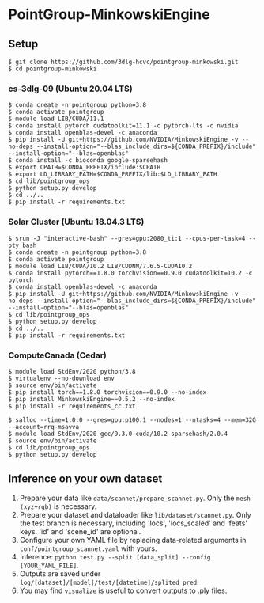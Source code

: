 # PointGroup-MinkowskiEngine

## Setup

```shell
$ git clone https://github.com/3dlg-hcvc/pointgroup-minkowski.git
$ cd pointgroup-minkowski
```

### cs-3dlg-09 (Ubuntu 20.04 LTS)
```shell
$ conda create -n pointgroup python=3.8
$ conda activate pointgroup
$ module load LIB/CUDA/11.1
$ conda install pytorch cudatoolkit=11.1 -c pytorch-lts -c nvidia
$ conda install openblas-devel -c anaconda
$ pip install -U git+https://github.com/NVIDIA/MinkowskiEngine -v --no-deps --install-option="--blas_include_dirs=${CONDA_PREFIX}/include" --install-option="--blas=openblas"
$ conda install -c bioconda google-sparsehash
$ export CPATH=$CONDA_PREFIX/include:$CPATH
$ export LD_LIBRARY_PATH=$CONDA_PREFIX/lib:$LD_LIBRARY_PATH
$ cd lib/pointgroup_ops
$ python setup.py develop
$ cd ../..
$ pip install -r requirements.txt
```

### Solar Cluster (Ubuntu 18.04.3 LTS)
```shell
$ srun -J "interactive-bash" --gres=gpu:2080_ti:1 --cpus-per-task=4 --pty bash
$ conda create -n pointgroup python=3.8
$ conda activate pointgroup
$ module load LIB/CUDA/10.2 LIB/CUDNN/7.6.5-CUDA10.2
$ conda install pytorch==1.8.0 torchvision==0.9.0 cudatoolkit=10.2 -c pytorch
$ conda install openblas-devel -c anaconda
$ pip install -U git+https://github.com/NVIDIA/MinkowskiEngine -v --no-deps --install-option="--blas_include_dirs=${CONDA_PREFIX}/include" --install-option="--blas=openblas"
$ cd lib/pointgroup_ops
$ python setup.py develop
$ cd ../..
$ pip install -r requirements.txt
```

### ComputeCanada (Cedar)
```shell
$ module load StdEnv/2020 python/3.8
$ virtualenv --no-download env
$ source env/bin/activate
$ pip install torch==1.8.0 torchvision==0.9.0 --no-index
$ pip install MinkowskiEngine==0.5.2 --no-index 
$ pip install -r requirements_cc.txt
```
```
$ salloc --time=1:0:0 --gres=gpu:p100:1 --nodes=1 --ntasks=4 --mem=32G --account=rrg-msavva
$ module load StdEnv/2020 gcc/9.3.0 cuda/10.2 sparsehash/2.0.4
$ source env/bin/activate
$ cd lib/pointgroup_ops
$ python setup.py develop
```


## Inference on your own dataset
1. Prepare your data like `data/scannet/prepare_scannet.py`. Only the `mesh (xyz+rgb)` is necessary.
2. Prepare your dataset and dataloader like `lib/dataset/scannet.py`. Only the test branch is necessary, including 'locs', 'locs_scaled' and 'feats' keys. 'id' and 'scene_id' are optional.
3. Configure your own YAML file by replacing data-related arguments in `conf/pointgroup_scannet.yaml` with yours.
4. Inference: `python test.py --split [data_split] --config [YOUR_YAML_FILE]`.
5. Outputs are saved under `log/[dataset]/[model]/test/[datetime]/splited_pred`.
6. You may find `visualize` is useful to convert outputs to .ply files.
